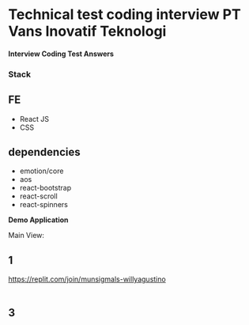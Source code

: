 # Technical test coding interview PT Vans Inovatif Teknologi

#### Interview Coding Test Answers

### Stack

## FE

- React JS
- CSS

## dependencies

- emotion/core
- aos
- react-bootstrap
- react-scroll
- react-spinners

**Demo Application**

Main View:

## 1

https://replit.com/join/munsigmals-willyagustino
<br/>
<br/>

## 3
